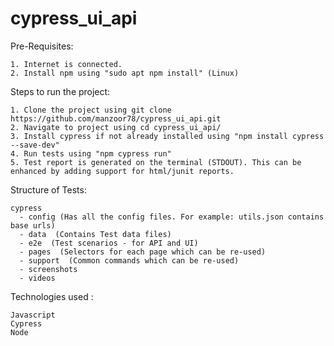 # cypress_ui_api

Pre-Requisites:

    1. Internet is connected. 
    2. Install npm using "sudo apt npm install" (Linux)

Steps to run the project:

    1. Clone the project using git clone https://github.com/manzoor78/cypress_ui_api.git
    2. Navigate to project using cd cypress_ui_api/
    3. Install cypress if not already installed using "npm install cypress --save-dev"
    4. Run tests using "npm cypress run"
    5. Test report is generated on the terminal (STDOUT). This can be enhanced by adding support for html/junit reports.

Structure of Tests:

    cypress
      - config (Has all the config files. For example: utils.json contains base urls) 
      - data  (Contains Test data files)
      - e2e  (Test scenarios - for API and UI)
      - pages  (Selectors for each page which can be re-used)
      - support  (Common commands which can be re-used)
      - screenshots
      - videos
      
      

Technologies used :

    Javascript
    Cypress
    Node
    
